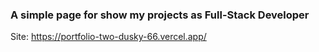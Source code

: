 ### A simple page for show my projects as Full-Stack Developer

Site: https://portfolio-two-dusky-66.vercel.app/
